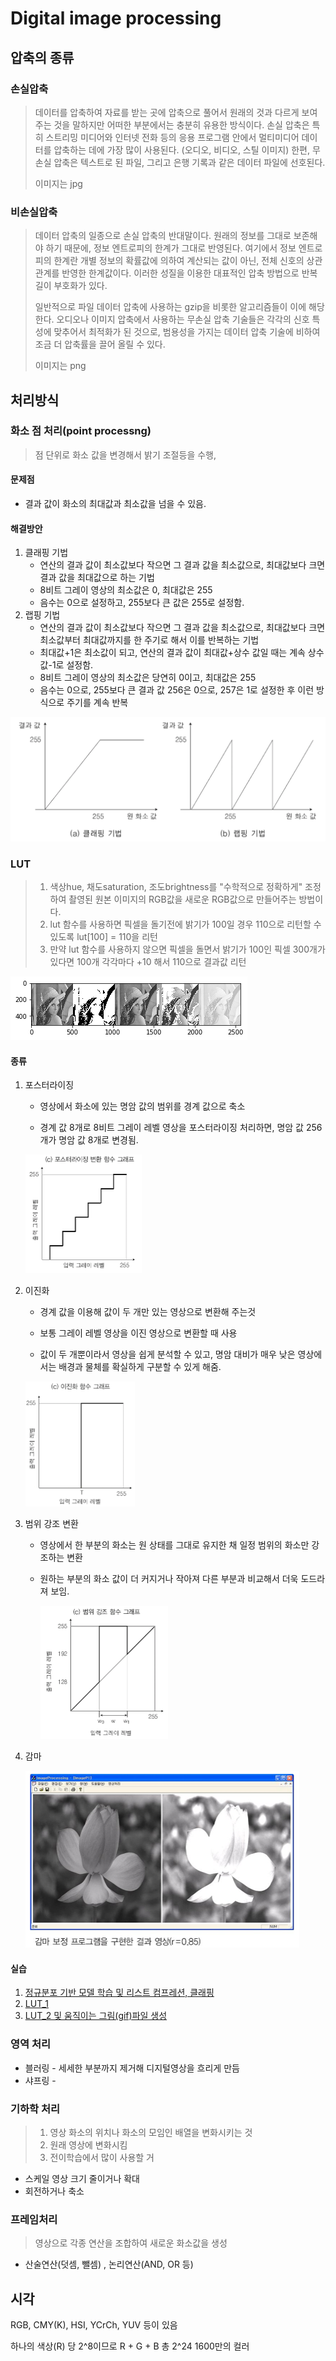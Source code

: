 # Digital image processing

## 압축의 종류
### 손실압축

> 데이터를 압축하여 자료를 받는 곳에 압축으로 풀어서 원래의 것과 다르게 보여주는 것을 말하지만 어떠한 부분에서는 충분히 유용한 방식이다. 손실 압축은 특히 스트리밍 미디어와 인터넷 전화 등의 응용 프로그램 안에서 멀티미디어 데이터를 압축하는 데에 가장 많이 사용된다. (오디오, 비디오, 스틸 이미지) 한편, 무손실 압축은 텍스트로 된 파일, 그리고 은행 기록과 같은 데이터 파일에 선호된다.
>
> 이미지는 jpg
>
> 

### 비손실압축

> 데이터 압축의 일종으로 손실 압축의 반대말이다. 원래의 정보를 그대로 보존해야 하기 때문에, 정보 엔트로피의 한계가 그대로 반영된다. 여기에서 정보 엔트로피의 한계란 개별 정보의 확률값에 의하여 계산되는 값이 아닌, 전체 신호의 상관관계를 반영한 한계값이다. 이러한 성질을 이용한 대표적인 압축 방법으로 반복 길이 부호화가 있다.
>
> 일반적으로 파일 데이터 압축에 사용하는 gzip을 비롯한 알고리즘들이 이에 해당한다. 오디오나 이미지 압축에서 사용하는 무손실 압축 기술들은 각각의 신호 특성에 맞추어서 최적화가 된 것으로, 범용성을 가지는 데이터 압축 기술에 비하여 조금 더 압축률을 끌어 올릴 수 있다.
>
> 이미지는 png



## 처리방식

### 화소 점 처리(point processng)

> 점 단위로 화소 값을 변경해서 밝기 조절등을 수행,

#### 문제점

- 결과 값이 화소의 최대값과 최소값을 넘을 수 있음.

#### 해결방안

 1. 클래핑 기법
    - 연산의 결과 값이 최소값보다 작으면 그 결과 값을 최소값으로, 최대값보다 크면 결과 값을 최대값으로 하는 기법 
    - 8비트 그레이 영상의 최소값은 0, 최대값은 255
    - 음수는 0으로 설정하고, 255보다 큰 값은 255로 설정함.
 2. 랩핑 기법
    - 연산의 결과 값이 최소값보다 작으면 그 결과 값을 최소값으로, 최대값보다 크면 최소값부터 최대값까지를 한 주기로 해서 이를 반복하는 기법 
    - 최대값+1은 최소값이 되고, 연산의 결과 값이 최대값+상수 값일 때는 계속 상수 값-1로 설정함.
    - 8비트 그레이 영상의 최소값은 당연히 0이고, 최대값은 255 
    - 음수는 0으로, 255보다 큰 결과 값 256은 0으로, 257은 1로 설정한 후 이런 방식으로 주기를 계속 반복

![화소점처리](images/화소점처리.PNG)

### LUT

> 1. 색상hue, 채도saturation, 조도brightness를 "수학적으로 정확하게" 조정하여 촬영된 원본 이미지의 RGB값을 새로운 RGB값으로 만들어주는 방법이다.
> 2. lut 함수를 사용하면 픽셀을 돌기전에 밝기가 100일 경우 110으로 리턴할 수 있도록 lut[100] = 110을 리턴
> 3. 만약 lut 함수를 사용하지 않으면 픽셀을 돌면서 밝기가 100인 픽셀 300개가 있다면 100개 각각마다 +10 해서 110으로 결과값 리턴

![LUT](images/LUT.png)

#### 종류 

1. 포스터라이징

   - 영상에서 화소에 있는 명암 값의 범위를 경계 값으로 축소

   -  경계 값 8개로 8비트 그레이 레벨 영상을 포스터라이징 처리하면, 명암 값 256개가 명암 값 8개로 변경됨.

     <img src="images/포스터라이징.PNG" alt="포스터라이징" style="zoom: 50%;" />

2. 이진화

   - 경계 값을 이용해 값이 두 개만 있는 영상으로 변환해 주는것

   - 보통 그레이 레벨 영상을 이진 영상으로 변환할 때 사용

   -  값이 두 개뿐이라서 영상을 쉽게 분석할 수 있고, 명암 대비가 매우 낮은 영상에서는 배경과 물체를 확실하게 구분할 수 있게 해줌.

     <img src="images/이진화.PNG" alt="이진화" style="zoom:50%;" />

3. 범위 강조 변환

   - 영상에서 한 부분의 화소는 원 상태를 그대로 유지한 채 일정 범위의 화소만 강조하는 변환 

   - 원하는 부분의 화소 값이 더 커지거나 작아져 다른 부분과 비교해서 더욱 도드라져 보임.

     <img src="images/범위강조변환.PNG" alt="범위강조변환" style="zoom:50%;" />

4. 감마

   <img src="images/감마.PNG" alt="감마" style="zoom:50%;" />

#### 실습

1. [정규분포 기반 모델 학습 및 리스트 컴프레션, 클래핑](https://github.com/madfalc0n/Image-analysis-and-develope/tree/master/image_processing/20200107/1.1_Normal_distribution.ipynb)
2. [LUT_1](https://github.com/madfalc0n/Image-analysis-and-develope/tree/master/image_processing/20200107/1.2_LUT.ipynb)
3. [LUT_2 및 움직이는 그림(gif)파일 생성](https://github.com/madfalc0n/Image-analysis-and-develope/tree/master/image_processing/20200107/1.3_LUT_lab.ipynb)



### 영역 처리

- 블러링 - 세세한 부분까지 제거해 디지털영상을 흐리게 만듬
- 샤프링 - 



### 기하학 처리 

> 1. 영상 화소의 위치나 화소의 모임인 배열을 변화시키는 것
> 2. 원래 영상에 변화시킴
> 3. 전이학습에서 많이 사용할 거

- 스케일 영상 크기 줄이거나 확대
- 회전하거나 축소



### 프레임처리

> 영상으로 각종 연산을 조합하여 새로운 화소값을 생성

- 산술연산(덧셈, 뺄셈) , 논리연산(AND, OR 등)



## 시각

RGB, CMY(K), HSI, YCrCh, YUV 등이 있음 

하나의 색상(R) 당 2^8이므로 R + G + B 총 2^24 1600만의 컬러

